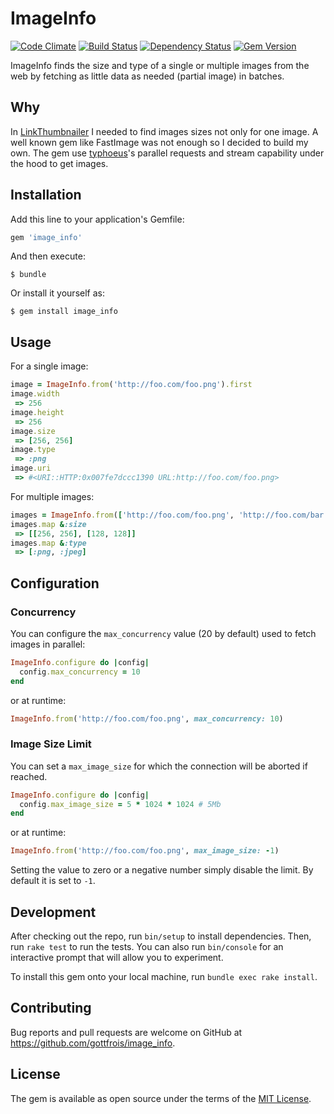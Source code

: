 # ImageInfo

[![Code Climate](https://codeclimate.com/github/gottfrois/image_info/badges/gpa.svg)](https://codeclimate.com/github/gottfrois/image_info)
[![Build Status](https://travis-ci.org/gottfrois/image_info.svg)](https://travis-ci.org/gottfrois/image_info)
[![Dependency Status](https://gemnasium.com/gottfrois/image_info.svg)](https://gemnasium.com/gottfrois/image_info)
[![Gem Version](https://badge.fury.io/rb/image_info.svg)](http://badge.fury.io/rb/image_info)

ImageInfo finds the size and type of a single or multiple images from the web by fetching as little data as needed (partial image) in batches.

## Why

In [LinkThumbnailer](https://github.com/gottfrois/link_thumbnailer) I needed to find images sizes not only for one image.
A well known gem like FastImage was not enough so I decided to build my own.
The gem use [typhoeus](https://github.com/typhoeus/typhoeus)'s parallel requests and stream capability under the hood to
get images.

## Installation

Add this line to your application's Gemfile:

```ruby
gem 'image_info'
```

And then execute:

    $ bundle

Or install it yourself as:

    $ gem install image_info

## Usage

For a single image:

```ruby
image = ImageInfo.from('http://foo.com/foo.png').first
image.width
 => 256
image.height
 => 256
image.size
 => [256, 256]
image.type
 => :png
image.uri
 => #<URI::HTTP:0x007fe7dccc1390 URL:http://foo.com/foo.png>
```

For multiple images:

```ruby
images = ImageInfo.from(['http://foo.com/foo.png', 'http://foo.com/bar.jpg'])
images.map &:size
 => [[256, 256], [128, 128]]
images.map &:type
 => [:png, :jpeg]
```

## Configuration

### Concurrency

You can configure the `max_concurrency` value (20 by default) used to fetch images in parallel:

```ruby
ImageInfo.configure do |config|
  config.max_concurrency = 10
end
```

or at runtime:

```ruby
ImageInfo.from('http://foo.com/foo.png', max_concurrency: 10)
```

### Image Size Limit

You can set a `max_image_size` for which the connection will be aborted
if reached.

```ruby
ImageInfo.configure do |config|
  config.max_image_size = 5 * 1024 * 1024 # 5Mb
end
```

or at runtime:

```ruby
ImageInfo.from('http://foo.com/foo.png', max_image_size: -1)
```

Setting the value to zero or a negative number simply disable the limit.
By default it is set to `-1`.

## Development

After checking out the repo, run `bin/setup` to install dependencies. Then, run `rake test` to run the tests. You can also run `bin/console` for an interactive prompt that will allow you to experiment.

To install this gem onto your local machine, run `bundle exec rake install`.

## Contributing

Bug reports and pull requests are welcome on GitHub at https://github.com/gottfrois/image_info.


## License

The gem is available as open source under the terms of the [MIT License](http://opensource.org/licenses/MIT).
